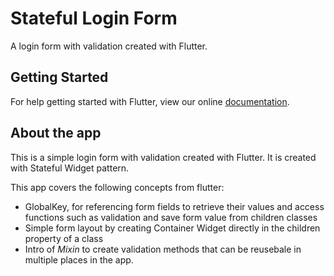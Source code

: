 # Stateful Login Form

A login form with validation created with Flutter.

## Getting Started

For help getting started with Flutter, view our online
[documentation](https://flutter.io/).

## About the app

This is a simple login form with validation created with Flutter. It is created with Stateful Widget pattern.

This app covers the following concepts from flutter:

- GlobalKey, for referencing form fields to retrieve their values and access functions such as validation and save form value from children classes
- Simple form layout by creating Container Widget directly in the children property of a class
- Intro of _Mixin_ to create validation methods that can be reusebale in multiple places in the app.
